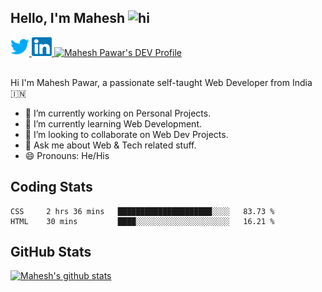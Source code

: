 ## Hello, I'm Mahesh <img src="https://user-images.githubusercontent.com/1303154/88677602-1635ba80-d120-11ea-84d8-d263ba5fc3c0.gif" width="28px" alt="hi">

<a href="https://twitter.com/maheshvpawar">
  <img src="assets/twitter.svg" alt="Mahesh Pawar's Twitter Profile" height="30" width="30">
</a>
<a href="https://www.linkedin.com/in/mahesh-pawar/">
  <img src="assets/linkedin.svg" alt="Mahesh Pawar's LinkedInProfile" height="30" width="32">
</a>
<a href="https://dev.to/maheshpawar">
  <img src="https://d2fltix0v2e0sb.cloudfront.net/dev-badge.svg" alt="Mahesh Pawar's DEV Profile" height="30" width="32">
</a>
<br></br>

Hi I'm  Mahesh Pawar, a passionate self-taught Web Developer from India 🇮🇳
- 🔭 I’m currently working on Personal Projects.
- 🌱 I’m currently learning Web Development.
- 👯 I’m looking to collaborate on Web Dev Projects.
- 💬 Ask me about Web & Tech related stuff.
- 😄 Pronouns: He/His

## Coding Stats

<!--START_SECTION:waka-->
```text
CSS     2 hrs 36 mins   █████████████████████░░░░   83.73 % 
HTML    30 mins         ████░░░░░░░░░░░░░░░░░░░░░   16.21 % 
```
<!--END_SECTION:waka-->

## GitHub Stats

[![Mahesh's github stats](https://github-readme-stats.vercel.app/api?username=maheshvpawar&count_private=true&show_icons=true)](https://github.com/anuraghazra/github-readme-stats)
